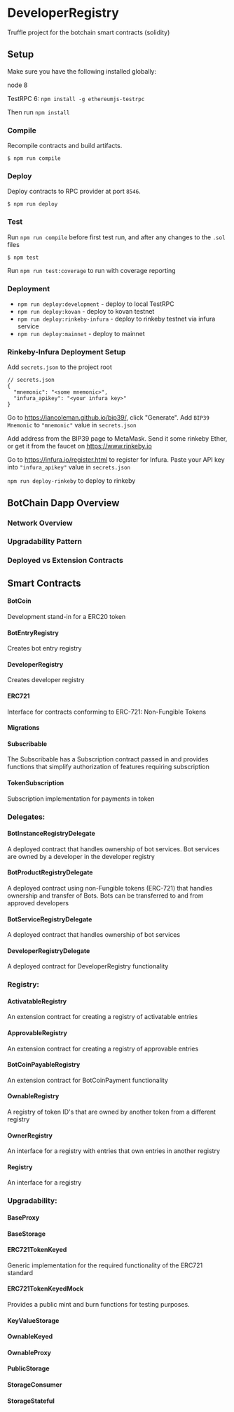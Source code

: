 # DeveloperRegistry

Truffle project for the botchain smart contracts (solidity)

## Setup

Make sure you have the following installed globally:

node 8

TestRPC 6: `npm install -g ethereumjs-testrpc`

Then run `npm install`

### Compile

Recompile contracts and build artifacts.

```
$ npm run compile
```

### Deploy

Deploy contracts to RPC provider at port `8546`.

```
$ npm run deploy
```

### Test

Run `npm run compile` before first test run, and after any changes to the `.sol` files

```
$ npm test
```

Run `npm run test:coverage` to run with coverage reporting

### Deployment

* `npm run deploy:development` - deploy to local TestRPC
* `npm run deploy:kovan` - deploy to kovan testnet
* `npm run deploy:rinkeby-infura` - deploy to rinkeby testnet via infura service
* `npm run deploy:mainnet` - deploy to mainnet

### Rinkeby-Infura Deployment Setup

Add `secrets.json` to the project root

```
// secrets.json
{
  "mnemonic": "<some mnemonic>",
  "infura_apikey": "<your infura key>"
}
```

Go to https://iancoleman.github.io/bip39/, click "Generate". Add `BIP39 Mnemonic` to `"mnemonic"` value in `secrets.json`

Add address from the BIP39 page to MetaMask. Send it some rinkeby Ether, or get it from the faucet on https://www.rinkeby.io

Go to https://infura.io/register.html to register for Infura. Paste your API key into `"infura_apikey"` value in `secrets.json`

`npm run deploy-rinkeby` to deploy to rinkeby


## BotChain Dapp Overview

### Network Overview

### Upgradability Pattern

### Deployed vs Extension Contracts


## Smart Contracts

#### BotCoin

Development stand-in for a ERC20 token

#### BotEntryRegistry

Creates bot entry registry

#### DeveloperRegistry

Creates developer registry

#### ERC721

Interface for contracts conforming to ERC-721: Non-Fungible Tokens

#### Migrations

#### Subscribable

The Subscribable has a Subscription contract passed in and provides functions that simplify authorization of features requiring subscription

#### TokenSubscription

Subscription implementation for payments in token


### Delegates:

#### BotInstanceRegistryDelegate

A deployed contract that handles ownership of bot services. Bot services are owned by a developer in the developer registry

#### BotProductRegistryDelegate

A deployed contract using non-Fungible tokens (ERC-721) that handles ownership and transfer
of Bots. Bots can be transferred to and from approved developers

#### BotServiceRegistryDelegate

A deployed contract that handles ownership of bot services

#### DeveloperRegistryDelegate

A deployed contract for DeveloperRegistry functionality


### Registry:

#### ActivatableRegistry

An extension contract for creating a registry of activatable entries

#### ApprovableRegistry

An extension contract for creating a registry of approvable entries

#### BotCoinPayableRegistry

An extension contract for BotCoinPayment functionality

#### OwnableRegistry

A registry of token ID's that are owned by another token from a different registry

#### OwnerRegistry

An interface for a registry with entries that own entries in another registry

#### Registry

An interface for a registry


### Upgradability:

#### BaseProxy

#### BaseStorage

#### ERC721TokenKeyed

Generic implementation for the required functionality of the ERC721 standard

#### ERC721TokenKeyedMock

Provides a public mint and burn functions for testing purposes.

#### KeyValueStorage

#### OwnableKeyed

#### OwnableProxy

#### PublicStorage

#### StorageConsumer

#### StorageStateful